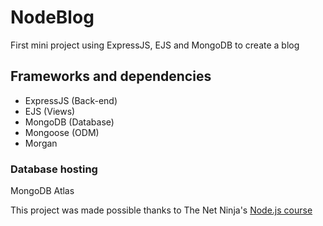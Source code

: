 # NodeBlog
First mini project using ExpressJS, EJS and MongoDB to create a blog

## Frameworks and dependencies
* ExpressJS (Back-end)
* EJS (Views)
* MongoDB (Database)
* Mongoose (ODM)
* Morgan

### Database hosting
MongoDB Atlas

This project was made possible thanks to The Net Ninja's [Node.js course](https://www.youtube.com/playlist?list=PL4cUxeGkcC9jsz4LDYc6kv3ymONOKxwBU)
